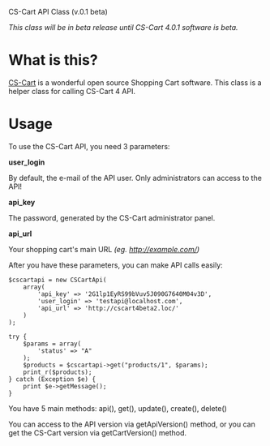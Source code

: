 CS-Cart API Class (v.0.1 beta)

*This class will be in beta release until CS-Cart 4.0.1 software is beta.*

What is this?
=========

[CS-Cart](http://cs-cart.com/) is a wonderful open source Shopping Cart software.
This class is a helper class for calling CS-Cart 4 API.

Usage
=========

To use the CS-Cart API, you need 3 parameters:

**user_login**

By default, the e-mail of the API user. Only administrators can access to the API!

**api_key**

The password, generated by the CS-Cart administrator panel.

**api_url**

Your shopping cart's main URL *(eg. http://example.com/)*

After you have these parameters, you can make API calls easily:

    $cscartapi = new CSCartApi(
        array(
            'api_key' => '2G1lp1EyRS99bVuv5J090G7640M04v3D',
            'user_login' => 'testapi@localhost.com',
            'api_url' => 'http://cscart4beta2.loc/'
        )
    );

    try {
        $params = array(
            'status' => "A"
        );
        $products = $cscartapi->get("products/1", $params);
        print_r($products);
    } catch (Exception $e) {
        print $e->getMessage();
    }

You have 5 main methods: api(), get(), update(), create(), delete()

You can access to the API version via getApiVersion() method, or you can get the CS-Cart version via getCartVersion() method.
